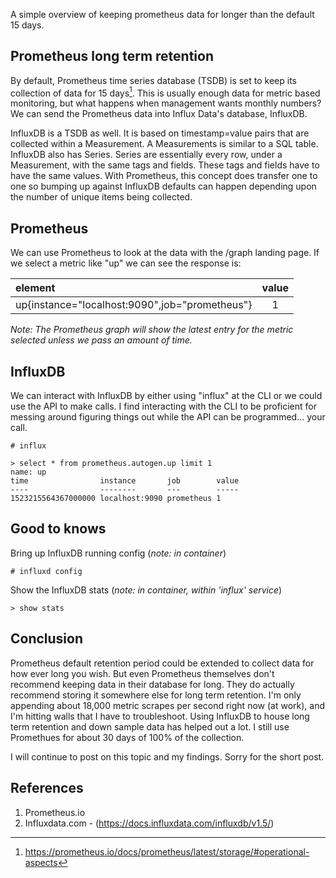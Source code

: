 A simple overview of keeping prometheus data for longer than the default 15 days.

## Prometheus long term retention

By default, Prometheus time series database (TSDB) is set to keep its collection of data for 15 days[^1].
This is usually enough data for metric based monitoring, but what happens when management wants monthly numbers?
We can send the Prometheus data into Influx Data's database, InfluxDB.

InfluxDB is a TSDB as well. It is based on timestamp=value pairs that are collected within a Measurement.
A Measurements is similar to a SQL table.
InfluxDB also has Series. Series are essentially every row, under a Measurement, with the same tags and fields.
These tags and fields have to have the same values.
With Prometheus, this concept does transfer one to one so bumping up against InfluxDB defaults can happen depending upon the number of unique items being collected.

## Prometheus

We can use Prometheus to look at the data with the /graph landing page. If we select a metric like "up" we can see the response is:

| element | value |
|:---|:---:|
| up{instance="localhost:9090",job="prometheus"} | 1 |

_Note: The Prometheus graph will show the latest entry for the metric selected unless we pass an amount of time._

## InfluxDB

We can interact with InfluxDB by either using "influx" at the CLI or we could use the API to make calls. I find interacting with the CLI to be proficient for messing around figuring things out while the API can be programmed... your call.

```none
# influx
```

```none
> select * from prometheus.autogen.up limit 1
name: up
time                instance       job        value
----                --------       ---        -----
1523215564367000000 localhost:9090 prometheus 1
```

## Good to knows

Bring up InfluxDB running config (_note: in container_)

```none
# influxd config
```

Show the InfluxDB stats (_note: in container, within 'influx' service_)

```none
> show stats
```

## Conclusion

Prometheus default retention period could be extended to collect data for how ever long you wish. But even Prometheus themselves don't recommend keeping data in their database for long. They do actually recommend storing it somewhere else for long term retention. I'm only appending about 18,000 metric scrapes per second right now (at work), and I'm hitting walls that I have to troubleshoot. Using InfluxDB to house long term retention and down sample data has helped out a lot. I still use Promethues for about 30 days of 100% of the collection.

I will continue to post on this topic and my findings. Sorry for the short post.

## References

1. Prometheus.io
1. Influxdata.com - (https://docs.influxdata.com/influxdb/v1.5/)

[^1]: https://prometheus.io/docs/prometheus/latest/storage/#operational-aspects
